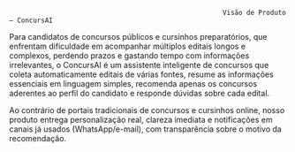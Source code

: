 
                                                              
                                                          Visão de Produto – ConcursAI

Para candidatos de concursos públicos e cursinhos preparatórios,
que enfrentam dificuldade em acompanhar múltiplos editais longos e complexos, perdendo prazos e gastando tempo com informações irrelevantes,
o ConcursAI é um assistente inteligente de concursos
que coleta automaticamente editais de várias fontes, resume as informações essenciais em linguagem simples, recomenda apenas os concursos aderentes ao perfil do candidato e responde dúvidas sobre cada edital.

Ao contrário de portais tradicionais de concursos e cursinhos online,
nosso produto entrega personalização real, clareza imediata e notificações em canais já usados (WhatsApp/e-mail), com transparência sobre o motivo da recomendação.
